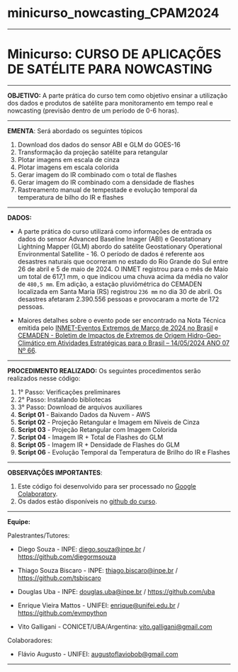 # minicurso_nowcasting_CPAM2024
---
# Minicurso: **CURSO DE APLICAÇÕES DE SATÉLITE PARA NOWCASTING**

---

**OBJETIVO:** A parte prática do curso tem como objetivo ensinar a utilização dos dados
e produtos de satélite para monitoramento em tempo real e nowcasting
(previsão dentro de um período de 0-6 horas).

---

**EMENTA**: Será abordado os seguintes tópicos

1. Download dos dados do sensor ABI e GLM do GOES-16
2. Transformação da projeção satélite para retangular
3. Plotar imagens em escala de cinza
4. Plotar imagens em escala colorida
5. Gerar imagem do IR combinado com o total de flashes
6. Gerar imagem do IR combinado com a densidade de flashes
7. Rastreamento manual de tempestade e evolução temporal da temperatura de bilho do IR e flashes
---

**DADOS:**
- A parte prática do curso utilizará como informações de entrada os dados do sensor Advanced Baseline Imager (ABI) e Geostationary Lightning Mapper (GLM) abordo do satélite Geostationary Operational Environmental Satellite - 16. O período de dados é referente aos desastres naturais que ocorreram no estado do Rio Grande do Sul entre 26 de abril e 5 de maio de 2024. O INMET registrou para o mês de Maio um total de 617,1 mm, o que indicou uma chuva acima da média no valor de `480,5 mm`. Em adição, a estação pluviômétrica do CEMADEN localizada em Santa Maria (RS) registrou `236 mm` no dia 30 de abril. Os desastres afetaram 2.390.556 pessoas e provocaram a morte de 172 pessoas. 

- Maiores detalhes sobre o evento pode ser encontrado na Nota Técnica emitida pelo [INMET-Eventos Extremos de Março de 2024 no Brasil](https://github.com/evmpython/minicurso_nowcasting_CPAM2024/blob/main/docs/EventosExtremos-Brasil-Maio-2024.pdf) e [CEMADEN - Boletim de Impactos de Extremos de Origem Hidro-Geo-Climático em Atividades Estratégicas para o Brasil – 14/05/2024 ANO 07 Nº 66](https://www.gov.br/cemaden/pt-br/assuntos/monitoramento/boletim-de-impactos/copy4_of_boletim-de-impactos-de-extremos-de-origem-hidro-geo-climatico-em-atividades-estrategicas-para-o-brasil-2013-17-01-2024-ano-07-no-62). 


---

**PROCEDIMENTO REALIZADO:** Os seguintes procedimentos serão realizados nesse código:
1. 1° Passo: Verificações preliminares
2. 2° Passo: Instalando bibliotecas
3. 3° Passo: Download de arquivos auxiliares
4. **Script 01** - Baixando Dados da Nuvem - AWS
5. **Script 02** - Projeção Retangular e Imagem em Níveis de Cinza
6. **Script 03** - Projeção Retangular com Imagem Colorida
7. **Script 04** - Imagem IR + Total de Flashes do GLM
8. **Script 05** - Imagem IR + Densidade de Flashes do GLM
9. **Script 06** - Evolução Temporal da Temperatura de Brilho do IR e Flashes
---

**OBSERVAÇÕES IMPORTANTES**:
1. Este código foi desenvolvido para ser processado no [Google Colaboratory](https://colab.research.google.com/).
2. Os dados estão disponíveis no [github do curso](https://github.com/evmpython/minicurso_nowcasting_CPAM2024).

---

**Equipe:**

Palestrantes/Tutores:
 - Diego Souza - INPE: diego.souza@inpe.br / https://github.com/diegormsouza

 - Thiago Souza Biscaro - INPE: thiago.biscaro@inpe.br / https://github.com/tsbiscaro

 - Douglas Uba - INPE: douglas.uba@inpe.br / https://github.com/uba

 - Enrique Vieira Mattos - UNIFEI: enrique@unifei.edu.br / https://github.com/evmpython

 - Vito Galligani - CONICET/UBA/Argentina: vito.galligani@gmail.com

Colaboradores:
 - Flávio Augusto - UNIFEI: augustoflaviobob@gmail.com
---

